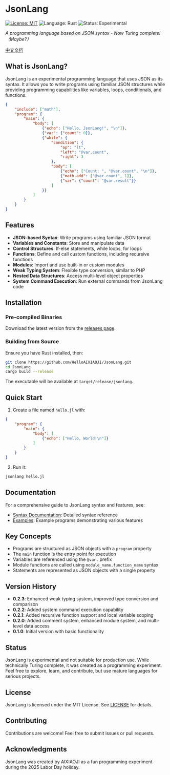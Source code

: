 # JsonLang

[![License: MIT](https://img.shields.io/badge/License-MIT-yellow.svg)](https://opensource.org/licenses/MIT)
![Language: Rust](https://img.shields.io/badge/Language-Rust-orange.svg)
![Status: Experimental](https://img.shields.io/badge/Status-Experimental-blue.svg)

*A programming language based on JSON syntax - Now Turing complete!（Maybe?）*

[中文文档](README.zh.md)

## What is JsonLang?

JsonLang is an experimental programming language that uses JSON as its syntax. It allows you to write programs using familiar JSON structures while providing programming capabilities like variables, loops, conditionals, and functions.

```json
{
    "include": ["math"],
    "program": {
        "main": {
            "body": [
                {"echo": ["Hello, JsonLang!", "\n"]},
                {"var": {"count": 0}},
                {"while": {
                    "condition": {
                        "op": "lt",
                        "left": "@var.count",
                        "right": 3
                    },
                    "body": [
                        {"echo": ["Count: ", "@var.count", "\n"]},
                        {"math.add": ["@var.count", 1]},
                        {"var": {"count": "@var.result"}}
                    ]
                }}
            ]
        }
    }
}
```

## Features

- **JSON-based Syntax**: Write programs using familiar JSON format
- **Variables and Constants**: Store and manipulate data
- **Control Structures**: If-else statements, while loops, for loops
- **Functions**: Define and call custom functions, including recursive functions
- **Modules**: Import and use built-in or custom modules
- **Weak Typing System**: Flexible type conversion, similar to PHP
- **Nested Data Structures**: Access multi-level object properties
- **System Command Execution**: Run external commands from JsonLang code

## Installation

### Pre-compiled Binaries

Download the latest version from the [releases page](https://github.com/HelloAIXIAOJI/JsonLang/releases).

### Building from Source

Ensure you have Rust installed, then:

```bash
git clone https://github.com/HelloAIXIAOJI/JsonLang.git
cd JsonLang
cargo build --release
```

The executable will be available at `target/release/jsonlang`.

## Quick Start

1. Create a file named `hello.jl` with:

```json
{
    "program": {
        "main": {
            "body": [
                {"echo": ["Hello, World!\n"]}
            ]
        }
    }
}
```

2. Run it:

```bash
jsonlang hello.jl
```

## Documentation

For a comprehensive guide to JsonLang syntax and features, see:

- [Syntax Documentation](docs/syntax_en.md): Detailed syntax reference
- [Examples](docs/examples.md): Example programs demonstrating various features

## Key Concepts

- Programs are structured as JSON objects with a `program` property
- The `main` function is the entry point for execution
- Variables are referenced using the `@var.` prefix
- Module functions are called using `module_name.function_name` syntax
- Statements are represented as JSON objects with a single property

## Version History

- **0.2.3**: Enhanced weak typing system, improved type conversion and comparison
- **0.2.2**: Added system command execution capability
- **0.2.1**: Added recursive function support and local variable scoping
- **0.2.0**: Added comment system, enhanced module system, and multi-level data access
- **0.1.0**: Initial version with basic functionality

## Status

JsonLang is experimental and not suitable for production use. While technically Turing complete, it was created as a programming experiment. Feel free to explore, learn, and contribute, but use mature languages for serious projects.

## License

JsonLang is licensed under the MIT License. See [LICENSE](LICENSE) for details.

## Contributing

Contributions are welcome! Feel free to submit issues or pull requests.

## Acknowledgments

JsonLang was created by AIXIAOJI as a fun programming experiment during the 2025 Labor Day holiday.

